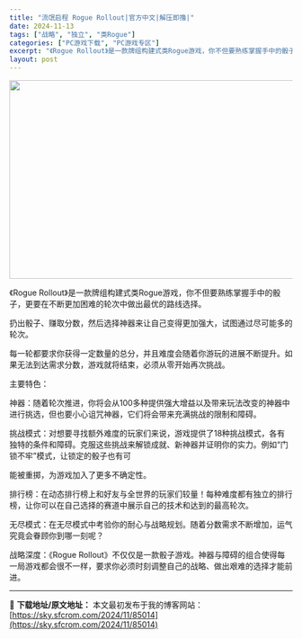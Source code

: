```yaml
---
title: "流氓启程 Rogue Rollout|官方中文|解压即撸|"
date: 2024-11-13
tags: ["战略", "独立", "类Rogue"]
categories: ["PC游戏下载", "PC游戏专区"]
excerpt: "《Rogue Rollout》是一款牌组构建式类Rogue游戏，你不但要熟练掌握手中的骰子，更要在不断更加困难的轮次中做出最优的路线选择。 扔出骰子、赚取分数，然后选择神器来让自己变得更加强大，试图通过尽可能多的轮次。 每一轮都要求你获得一定数量的总分，并且难度会随着你游玩的进展不断提升。如果无法到&hellip;"
layout: post
---
```


<img class="aligncenter size-full wp-image-85028" src="https://sky.sfcrom.com/wp-content/uploads/2024/11/2024111309305083.webp" alt="" width="616" height="353" />

《Rogue Rollout》是一款牌组构建式类Rogue游戏，你不但要熟练掌握手中的骰子，更要在不断更加困难的轮次中做出最优的路线选择。

扔出骰子、赚取分数，然后选择神器来让自己变得更加强大，试图通过尽可能多的轮次。

每一轮都要求你获得一定数量的总分，并且难度会随着你游玩的进展不断提升。如果无法到达需求分数，游戏就将结束，必须从零开始再次挑战。

主要特色：

神器：随着轮次推进，你将会从100多种提供强大增益以及带来玩法改变的神器中进行挑选，但也要小心诅咒神器，它们将会带来充满挑战的限制和障碍。

挑战模式：对想要寻找额外难度的玩家们来说，游戏提供了18种挑战模式，各有独特的条件和障碍。克服这些挑战来解锁成就、新神器并证明你的实力。例如“门锁不牢”模式，让锁定的骰子也有可

能被重掷，为游戏加入了更多不确定性。

排行榜：在动态排行榜上和好友与全世界的玩家们较量！每种难度都有独立的排行榜，让你可以在自己选择的赛道中展示自己的技术和达到的最高轮次。

无尽模式：在无尽模式中考验你的耐心与战略规划。随着分数需求不断增加，运气究竟会眷顾你到哪一刻呢？

战略深度：《Rogue Rollout》不仅仅是一款骰子游戏。神器与障碍的组合使得每一局游戏都会很不一样，要求你必须时刻调整自己的战略、做出艰难的选择才能前进。

---
📖 **下载地址/原文地址：** 本文最初发布于我的博客网站：[https://sky.sfcrom.com/2024/11/85014](https://sky.sfcrom.com/2024/11/85014)
